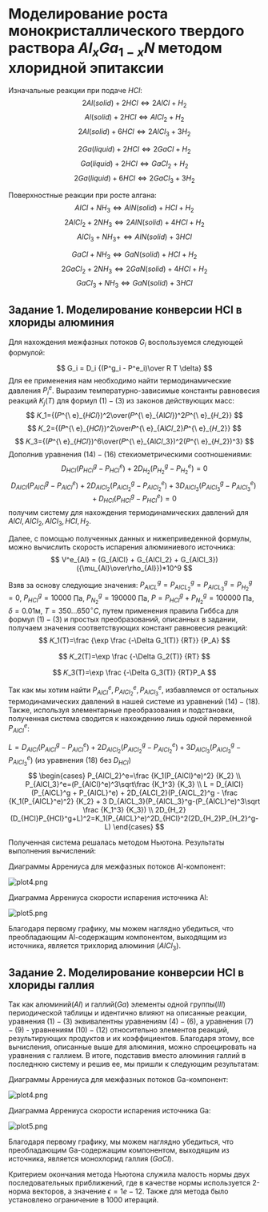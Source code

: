 # Моделирование роста монокристаллического твердого раствора $Al_xGa_{1-x}N$ методом хлоридной эпитаксии

Изначальные реакции при подаче $HCl$:
$$
2Al(solid) + 2HCl \Leftrightarrow 2AlCl + H_2
$$
$$
Al(solid) + 2HCl \Leftrightarrow AlCl_2 + H_2
$$
$$
2Al(solid) + 6HCl \Leftrightarrow 2AlCl_3 + 3H_2
$$

 

$$
2Ga(liquid) + 2HCl \Leftrightarrow 2GaCl + H_2
$$
$$
Ga(liquid) + 2HCl \Leftrightarrow GaCl_2 + H_2
$$
$$
2Ga(liquid) + 6HCl \Leftrightarrow 2GaCl_3 + 3H_2
$$

Поверхностные реакции при росте алгана:
$$
AlCl + NH_3 \Leftrightarrow AlN(solid) + HCl + H_2
$$
$$
2AlCl_2 + 2NH_3 \Leftrightarrow 2AlN(solid) + 4HCl + H_2
$$
$$
AlCl_3 + NH_3 + \Leftrightarrow AlN(solid) + 3HCl
$$

 

$$
GaCl + NH_3 \Leftrightarrow GaN(solid) + HCl + H_2
$$
$$
2GaCl_2 + 2NH_3 \Leftrightarrow 2GaN(solid) + 4HCl + H_2
$$
$$
GaCl_3 + NH_3 \Leftrightarrow GaN(solid) + 3HCl
$$

## Задание 1. Моделирование конверсии HCl в хлориды алюминия

Для нахождения межфазных потоков $G_i$ воспользуемся следующей формулой:

$$
G_i = D_i {(P^g_i - P^e_i)\over R T \delta}
$$
Для ее применения нам необходимо найти термодинамические давления $P_i^e$. Выразим температурно-зависимые константы равновесия реакций $K_j(T)$ для формул $(1)-(3)$ из законов действующих масс:
$$
𝐾_1={(𝑃^{\ e}_{𝐻𝐶𝑙})^2\over(𝑃^{\ e}_{Al𝐶𝑙})^2𝑃^{\ e}_{𝐻_2}}
$$
$$
𝐾_2={(𝑃^{\ e}_{𝐻𝐶𝑙})^2\over𝑃^{\ e}_{Al𝐶𝑙_2}𝑃^{\ e}_{𝐻_2}}
$$
$$
𝐾_3={(𝑃^{\ e}_{𝐻𝐶𝑙})^6\over(𝑃^{\ e}_{Al𝐶𝑙_3})^2(𝑃^{\ e}_{𝐻_2})^3}
$$
Дополнив уравнения $(14)-(16)$ стехиометрическими соотношениями:
$$
D_{HCl}(P^g_{HCl}-P^e_{HCl})+2D_{H_2}(P^g_{H_2}-P^e_{H_2})=0
$$
$$
D_{AlCl}(P^g_{AlCl} - P^e_{AlCl}) + 2D_{AlCl_2}(P^g_{AlCl_2} - P^e_{AlCl_2}) + 3D_{AlCl_3}(P^g_{AlCl_3} - P^e_{AlCl_3}) + D_{HCl}(P^g_{HCl} - P^e_{HCl}) = 0
$$
получим систему для нахождения термодинамических давлений для $AlCl, AlCl_2, AlCl_3, HCl, H_2$.

Далее, с помощью полученных данных и нижеприведенной формулы, можно вычислить скорость испарения алюминиевого источника:
$$
V^e_{Al} = (G_{AlCl} + G_{AlCl_2} + G_{AlCl_3})({\mu_{Al}\over\rho_{Al}})*10^9
$$

Взяв за основу следующие значения:
$P_{AlCL}^g=P_{AlCL_2}^g=P_{AlCL_3}^g=P_{H_2}^g=0$, $P_{HCl}^g=10000$ Па, $P_{N_2}^g=190000$ Па, $P=P_{HCl}^g+P_{N_2}^g=100000$ Па, $\delta=0.01$м, $T=350...650^\circ C$, путем применения правила Гиббса для формул $(1)-(3)$ и простых преобразований, описанных в задании, получаем значения соответствующих констант равновесия реакций:
$$
𝐾_1(T)=\frac {\exp \frac {-\Delta G_1(T)} {RT}} {P_A}
$$

$$
𝐾_2(T)=\exp \frac {-\Delta G_2(T)} {RT}
$$

$$
𝐾_3(T)=\exp \frac {-\Delta G_3(T)} {RT}P_A
$$

Так как мы хотим найти $P_{AlCl}^e, P_{AlCl_2}^e, P_{AlCl_3}^e$, избавляемся от остальных термодинамических давлений в нашей системе из уравнений $(14)-(18)$. Также, используя элементарные преобразования и подстановки, полученная система сводится к нахождению лишь одной переменной $P_{AlCl}^e$:

$L = D_{AlCl}(P^g_{AlCl} - P^e_{AlCl}) + 2D_{AlCl_2}(P^g_{AlCl_2} - P^e_{AlCl_2}) + 3D_{AlCl_3}(P^g_{AlCl_3} - P^e_{AlCl_3})$ (из уравнения $(18)$ без $D_{HCl}$)
$$
\begin{cases}
P_{AlCl_2}^e=\frac {K_1(P_{AlCl}^e)^2} {K_2} \\
P_{AlCl_3}^e=(P_{AlCl}^e)^3\sqrt\frac {K_1^3} {K_3} \\
L = D_{AlCl}(P_{AlCL}^g + P_{AlCL}^e) + 2D_{ALCl_2}(P_{AlCL_2}^g - \frac {K_1(P_{AlCL}^e)^2} {K_2} + 3 D_{AlCL_3}(P_{AlCL_3}^g-(P_{AlCL}^e)^3\sqrt \frac {K_1^3} {K_3}) \\
2D_{H_2}(D_{HCl}P_{HCl}^g+L)^2=K_1(P_{AlCL}^e)^2D_{HCl}^2(2D_{H_2}P_{H_2}^g-L)
\end{cases}
$$

Полученная система решалась методом Ньютона. Результаты выполнения вычислений:

Диаграммы Аррениуса для межфазных потоков Al-компонент:

![plot4.png](../assets/cp-task1-a.png)

Диаграмма Аррениуса скорости испарения источника Al:

![plot5.png](../assets/cp-task1-b.png)

Благодаря первому графику, мы можем наглядно убедиться, что преобладающим Al-содержащим компонентом, выходящим из источника, является трихлорид алюминия $(AlCl_3)$.

## Задание 2. Моделирование конверсии HCl в хлориды галлия

Так как алюминий$(Al)$ и галлий$(Ga)$ элементы одной группы$(III)$ периодической таблицы и идентично влияют на описанные реакции, уравнения $(1)-(3)$ эквивалентны уравнениям $(4)-(6)$, а уравнения $(7)-(9)$ - уравнениям $(10)-(12)$ относительно элементов реакций, результирующих продуктов и их коэффициентов. Благодаря этому, все вычисления, описанные выше для алюминия, можно спроецировать на уравнения с галлием. В итоге, подставив вместо алюминия галлий в последнюю систему и решив ее, мы пришли к следующим результатам:

Диаграммы Аррениуса для межфазных потоков Ga-компонент:

![plot4.png](../assets/cp-task2-a.png)

Диаграмма Аррениуса скорости испарения источника Ga:

![plot5.png](../assets/cp-task2-b.png)

Благодаря первому графику, мы можем наглядно убедиться, что преобладающим Ga-содержащим компонентом, выходящим из источника, является монохлорид галлия $(GaCl)$.

Критерием окончания метода Ньютона служила малость нормы двух последовательных приближений, где в качестве нормы используется 2-норма векторов, а значение $\epsilon = 1e-12$. Также для метода было установлено ограничение в 1000 итераций.
